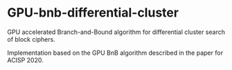 # GPU-bnb-differential-cluster
GPU accelerated Branch-and-Bound algorithm for differential cluster search of block ciphers.

Implementation based on the GPU BnB algorithm described in the paper for ACISP 2020.
